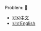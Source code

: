 Problem: :link: 
- [:cn:中文](https://leetcode-cn.com/problems/best-time-to-buy-and-sell-stock-ii)
- [:us:English](https://leetcode.com/problems/best-time-to-buy-and-sell-stock-ii)